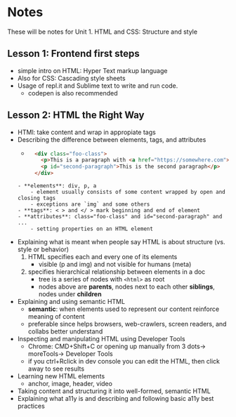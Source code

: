 # Notes
These will be notes for Unit 1.
HTML and CSS: Structure and style

## Lesson 1: Frontend first steps
- simple intro on HTML: Hyper Text markup language
- Also for CSS: Cascading style sheets
- Usage of repl.it and Sublime text to write and run code.
	- codepen is also recommended

## Lesson 2: HTML the Right Way
- HTMl: take content and wrap in appropiate tags
- Describing the difference between elements, tags, and attributes
	- ```HTML 
		<div class="foo-class">
		  <p>This is a paragraph with <a href="https://somewhere.com">a link</a> in it.</p>
		  <p id="second-paragraph">This is the second paragraph</p>
		</div>
	```
	- **elements**: div, p, a
		- element usually consists of some content wrapped by open and closing tags
		- exceptions are `img` and some others
	- **tags**: < > and </ > mark beginning and end of element
	- **attributes**: class="foo-class" and id="second-paragraph" and ...
		- setting properties on an HTML element
- Explaining what is meant when people say HTML is about structure (vs. style or behavior)
	1. HTML specifies each and every one of its elements
		- visible (p and img) and not visible for humans (meta)
	2. specifies hierarchical relationship between elements in a doc
		- tree is a series of nodes with `<html>` as root
		- nodes above are **parents**, nodes next to each other **siblings**, nodes under **children**
- Explaining and using semantic HTML
	- **semantic**: when elements used to represent our content reinforce meaning of content
	- preferable since helps browsers, web-crawlers, screen readers, and collabs better understand
- Inspecting and manipulating HTML using Developer Tools
	- Chrome: CMD+Shift+C or opening up manually from 3 dots-> moreTools-> Developer Tools
	- if you ctrl+Rclick in dev console you can edit the HTML, then click away to see results
- Learning new HTML elements
	- anchor, image, header, video
- Taking content and structuring it into well-formed, semantic HTML
- Explaining what a11y is and describing and following basic a11y best practices